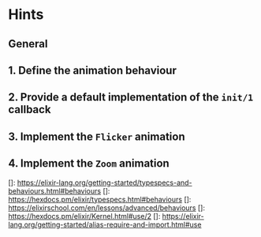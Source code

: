 # Hints

## General

## 1. Define the animation behaviour

## 2. Provide a default implementation of the `init/1` callback

## 3. Implement the `Flicker` animation

## 4. Implement the `Zoom` animation


[]: https://elixir-lang.org/getting-started/typespecs-and-behaviours.html#behaviours
[]: https://hexdocs.pm/elixir/typespecs.html#behaviours
[]: https://elixirschool.com/en/lessons/advanced/behaviours
[]: https://hexdocs.pm/elixir/Kernel.html#use/2
[]: https://elixir-lang.org/getting-started/alias-require-and-import.html#use
